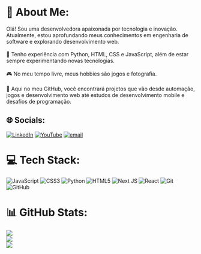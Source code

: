 # 💫 About Me:
Olá! Sou uma desenvolvedora apaixonada por tecnologia e inovação. Atualmente, estou aprofundando meus conhecimentos em engenharia de software e explorando desenvolvimento web.<br><br>🚀 Tenho experiência com Python,  HTML, CSS e JavaScript, além de estar sempre experimentando novas tecnologias.<br><br>🎮 No meu tempo livre, meus hobbies são jogos e fotografia.<br><br>📌 Aqui no meu GitHub, você encontrará projetos que vão desde automação, jogos e desenvolvimento web até estudos de desenvolvimento mobile e desafios de programação.


## 🌐 Socials:
[![LinkedIn](https://img.shields.io/badge/LinkedIn-%230077B5.svg?logo=linkedin&logoColor=white)](https://linkedin.com/in/marianaeslan) [![YouTube](https://img.shields.io/badge/YouTube-%23FF0000.svg?logo=YouTube&logoColor=white)](https://youtube.com/@devmarianaeslan) [![email](https://img.shields.io/badge/Email-D14836?logo=gmail&logoColor=white)](mailto:mariana.eslan@gmail.com) 


# 💻 Tech Stack:
![JavaScript](https://img.shields.io/badge/javascript-%23323330.svg?style=for-the-badge&logo=javascript&logoColor=%23F7DF1E) ![CSS3](https://img.shields.io/badge/css3-%231572B6.svg?style=for-the-badge&logo=css3&logoColor=white) ![Python](https://img.shields.io/badge/python-3670A0?style=for-the-badge&logo=python&logoColor=ffdd54) ![HTML5](https://img.shields.io/badge/html5-%23E34F26.svg?style=for-the-badge&logo=html5&logoColor=white) ![Next JS](https://img.shields.io/badge/Next-black?style=for-the-badge&logo=next.js&logoColor=white) ![React](https://img.shields.io/badge/react-%2320232a.svg?style=for-the-badge&logo=react&logoColor=%2361DAFB) ![Git](https://img.shields.io/badge/git-%23F05033.svg?style=for-the-badge&logo=git&logoColor=white) ![GitHub](https://img.shields.io/badge/github-%23121011.svg?style=for-the-badge&logo=github&logoColor=white)


# 📊 GitHub Stats:
![](https://github-readme-stats.vercel.app/api?username=marianaeslan&theme=blueberry&hide_border=false&include_all_commits=false&count_private=true)<br/>
![](https://nirzak-streak-stats.vercel.app/?user=marianaeslan&theme=blueberry&hide_border=false)<br/>
![](https://github-readme-stats.vercel.app/api/top-langs/?username=marianaeslan&theme=blueberry&hide_border=false&include_all_commits=false&count_private=true&layout=compact)

<!-- Proudly created with GPRM ( https://gprm.itsvg.in ) -->


